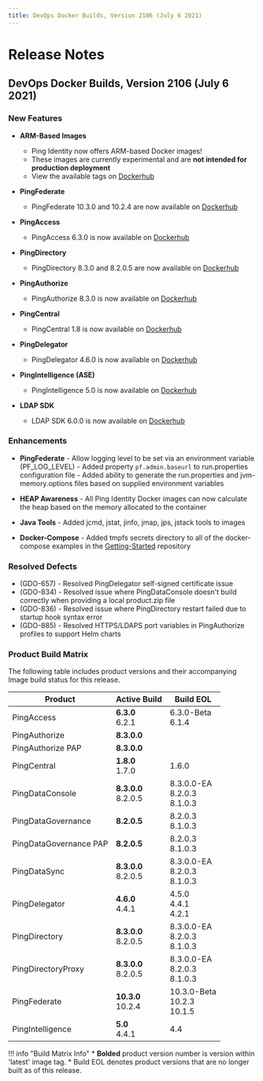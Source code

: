 ```yaml
---
title: DevOps Docker Builds, Version 2106 (July 6 2021)
---
```

# Release Notes

## DevOps Docker Builds, Version 2106 (July 6 2021)

### New Features

- **ARM-Based Images**
    - Ping Identity now offers ARM-based Docker images!
    - These images are currently experimental and are **not intended for production deployment**
    - View the available tags on [Dockerhub](https://hub.docker.com/r/pingidentity/)

- **PingFederate**
    - PingFederate 10.3.0 and 10.2.4 are now available on [Dockerhub](https://hub.docker.com/r/pingidentity/pingfederate)

- **PingAccess**
    - PingAccess 6.3.0 is now available on [Dockerhub](https://hub.docker.com/r/pingidentity/pingaccess)

- **PingDirectory**
    - PingDirectory 8.3.0 and 8.2.0.5 are now available on [Dockerhub](https://hub.docker.com/r/pingidentity/pingdirectory)

- **PingAuthorize**
    - PingAuthorize 8.3.0 is now available on [Dockerhub](https://hub.docker.com/r/pingidentity/pingauthorize)

- **PingCentral**
    - PingCentral 1.8 is now available on [Dockerhub](https://hub.docker.com/r/pingidentity/pingcentral)

- **PingDelegator**
    - PingDelegator 4.6.0 is now available on [Dockerhub](https://hub.docker.com/r/pingidentity/pingdelegator)

- **PingIntelligence (ASE)**
    - PingIntelligence 5.0 is now available on [Dockerhub](https://hub.docker.com/r/pingidentity/pingintelligence)

- **LDAP SDK**
    - LDAP SDK 6.0.0 is now available on [Dockerhub](https://hub.docker.com/r/pingidentity/ldap-sdk-tools)

### Enhancements

- **PingFederate**
      - Allow logging level to be set via an environment variable (PF_LOG_LEVEL)
      - Added property `pf.admin.baseurl` to run.properties configuration file
      - Added ability to generate the run.properties and jvm-memory.options files based on supplied environment variables

- **HEAP Awareness**
      - All Ping Identity Docker images can now calculate the heap based on the memory allocated to the container

- **Java Tools**
      - Added jcmd, jstat, jinfo, jmap, jps, jstack tools to images

- **Docker-Compose**
      - Added tmpfs secrets directory to all of the docker-compose examples in the [Getting-Started](https://github.com/pingidentity/pingidentity-devops-getting-started) repository

### Resolved Defects

- (GDO-657) - Resolved PingDelegator self-signed certificate issue
- (GDO-834) - Resolved issue where PingDataConsole doesn't build correctly when providing a local product.zip file
- (GDO-836) - Resolved issue where PingDirectory restart failed due to startup hook syntax error
- (GDO-885) - Resolved HTTPS/LDAPS port variables in PingAuthorize profiles to support Helm charts

### Product Build Matrix

The following table includes product versions and their accompanying Image build status for this release.

| Product | Active Build | Build EOL |
|------|------|------|
| PingAccess | <b>6.3.0</b><br/>6.2.1 | 6.3.0-Beta<br/>6.1.4 |
| PingAuthorize | <b>8.3.0.0</b> |  |
| PingAuthorize PAP | <b>8.3.0.0</b> |  |
| PingCentral | <b>1.8.0</b><br/>1.7.0 | 1.6.0 |
| PingDataConsole | <b>8.3.0.0</b><br/>8.2.0.5 | 8.3.0.0-EA<br/>8.2.0.3<br/>8.1.0.3  |
| PingDataGovernance | <b>8.2.0.5</b> | 8.2.0.3<br/>8.1.0.3 |
| PingDataGovernance PAP | <b>8.2.0.5</b> | 8.2.0.3<br/>8.1.0.3 |
| PingDataSync | <b>8.3.0.0</b><br/>8.2.0.5 | 8.3.0.0-EA<br/>8.2.0.3<br/>8.1.0.3 |
| PingDelegator | <b>4.6.0</b><br/>4.4.1 | 4.5.0<br/>4.4.1<br/>4.2.1  |
| PingDirectory |  <b>8.3.0.0</b><br/>8.2.0.5 | 8.3.0.0-EA<br/>8.2.0.3<br/>8.1.0.3 |
| PingDirectoryProxy |  <b>8.3.0.0</b><br/>8.2.0.5 | 8.3.0.0-EA<br/>8.2.0.3<br/>8.1.0.3 |
| PingFederate | <b>10.3.0</b><br/>10.2.4  | 10.3.0-Beta<br/>10.2.3<br/>10.1.5 |
| PingIntelligence | <b>5.0</b><br/>4.4.1 | 4.4 |

!!! info "Build Matrix Info"
    * <b>Bolded</b> product version number is version within 'latest' image tag.
    * Build EOL denotes product versions that are no longer built as of this release.
